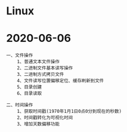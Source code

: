 # Linux
# 2020-06-06
	一、文件操作
		1、普通文本文件操作
		2、二进制文件基本读写操作
		3、二进制方式拷贝文件
		4、文件读写位置偏移定位、缓存刷新到文件
		5、目录创建
		6、目录读取
	
	二、时间操作
		1、获取时间戳(1970年1月1日0点0分到现在的秒数)
		2、时间戳转化为可视化时间
		3、增加天数偏移功能